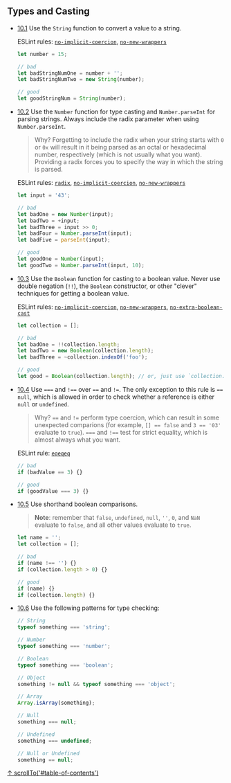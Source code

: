 ## Types and Casting

- [10.1](#10.1) <a name="10.1"></a> Use the `String` function to convert a value to a string.

  ESLint rules: [`no-implicit-coercion`](http://eslint.org/docs/rules/no-implicit-coercion.html), [`no-new-wrappers`](http://eslint.org/docs/rules/no-new-wrappers.html)

  ```js
  let number = 15;

  // bad
  let badStringNumOne = number + '';
  let badStringNumTwo = new String(number);

  // good
  let goodStringNum = String(number);
  ```

- [10.2](#10.2) <a name="10.2"></a> Use the `Number` function for type casting and `Number.parseInt` for parsing strings. Always include the radix parameter when using `Number.parseInt`.

  > Why? Forgetting to include the radix when your string starts with `0` or `0x` will result in it being parsed as an octal or hexadecimal number, respectively (which is not usually what you want). Providing a radix forces you to specify the way in which the string is parsed.

  ESLint rules: [`radix`](http://eslint.org/docs/rules/radix.html), [`no-implicit-coercion`](http://eslint.org/docs/rules/no-implicit-coercion.html), [`no-new-wrappers`](http://eslint.org/docs/rules/no-new-wrappers.html)

  ```js
  let input = '43';

  // bad
  let badOne = new Number(input);
  let badTwo = +input;
  let badThree = input >> 0;
  let badFour = Number.parseInt(input);
  let badFive = parseInt(input);

  // good
  let goodOne = Number(input);
  let goodTwo = Number.parseInt(input, 10);
  ```

- [10.3](#10.3) <a name="10.3"></a> Use the `Boolean` function for casting to a boolean value. Never use double negation (`!!`), the `Boolean` constructor, or other "clever" techniques for getting a boolean value.

  ESLint rules: [`no-implicit-coercion`](http://eslint.org/docs/rules/no-implicit-coercion.html), [`no-new-wrappers`](http://eslint.org/docs/rules/no-new-wrappers.html), [`no-extra-boolean-cast`](http://eslint.org/docs/rules/no-extra-boolean-cast.html)

  ```js
  let collection = [];

  // bad
  let badOne = !!collection.length;
  let badTwo = new Boolean(collection.length);
  let badThree = ~collection.indexOf('foo');

  // good
  let good = Boolean(collection.length); // or, just use `collection.length`
  ```

- [10.4](#10.4) <a name="10.4"></a> Use `===` and `!==` over `==` and `!=`. The only exception to this rule is `== null`, which is allowed in order to check whether a reference is either `null` or `undefined`.

  > Why? `==` and `!=` perform type coercion, which can result in some unexpected comparions (for example, `[] == false` and `3 == '03'` evaluate to `true`). `===` and `!==` test for strict equality, which is almost always what you want.

  ESLint rule: [`eqeqeq`](http://eslint.org/docs/rules/eqeqeq.html)

  ```js
  // bad
  if (badValue == 3) {}

  // good
  if (goodValue === 3) {}
  ```

- [10.5](#10.5) <a name="10.5"></a> Use shorthand boolean comparisons.

  > **Note**: remember that `false`, `undefined`, `null`, `''`, `0`, and `NaN` evaluate to `false`, and all other values evaluate to `true`.

  ```js
  let name = '';
  let collection = [];

  // bad
  if (name !== '') {}
  if (collection.length > 0) {}

  // good
  if (name) {}
  if (collection.length) {}
  ```

- [10.6](#10.6) <a name="10.6"></a> Use the following patterns for type checking:

  ```js
  // String
  typeof something === 'string';

  // Number
  typeof something === 'number';

  // Boolean
  typeof something === 'boolean';

  // Object
  something != null && typeof something === 'object';

  // Array
  Array.isArray(something);

  // Null
  something === null;

  // Undefined
  something === undefined;

  // Null or Undefined
  something == null;
  ```

[↑ scrollTo('#table-of-contents')](#table-of-contents)
